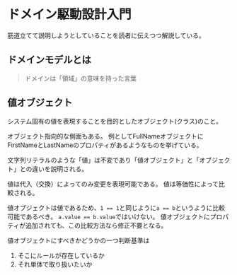 # ドメイン駆動設計入門

筋道立てて説明しようとしていることを読者に伝えつつ解説している。

## ドメインモデルとは

> ドメインは「領域」の意味を持った言葉


## 値オブジェクト

システム固有の値を表現することを目的としたオブジェクト(クラス)のこと。

オブジェクト指向的な側面もある。
例としてFullNameオブジェクトにFirstNameとLastNameのプロパティがあるようなものを挙げている。

文字列リテラルのような「値」は不変であり「値オブジェクト」と「オブジェクト」との違いを説明される。

値は代入（交換）によってのみ変更を表現可能である。
値は等価性によって比較される。

値オブジェクトは値であるため、`1 == 1`と同じように`a == b`というように比較可能であるべき。
`a.value == b.value`ではいけない。
値オブジェクトにプロパティが追加されても、この比較方法なら修正不要となる。


値オブジェクトにすべきかどうかの一つ判断基準は
1. そこにルールが存在しているか
2. それ単体で取り扱いたいか


